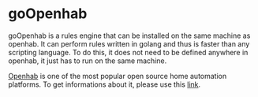 # goOpenhab
goOpenhab is a rules engine that can be installed on the same machine as openhab. It can perform rules written in golang and thus is faster than any scripting language. To do this, it does not need to be defined anywhere in openhab, it just has to run on the same machine.

[Openhab](https://openhab.org/) is one of the most popular open source home automation platforms. To get informations about it, please use this [link](https://openhab.org/).
